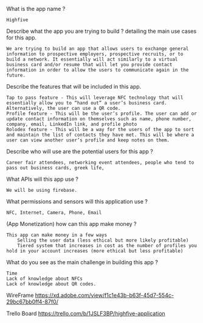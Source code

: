 What is the app name ?

    Highfive

Describe what the app you are trying to build ? detailing the main use cases for this app.
    
    We are trying to build an app that allows users to exchange general information to prospective employers, prospective recruits, or to build a network. It essentially will act similarly to a virtual business card and/or resume that will let you provide contact information in order to allow the users to communicate again in the future.

Describe the features that will be included in this app.
    
    Tap to pass feature - This will leverage NFC technology that will essentially allow you to “hand out” a user’s business card. Alternatively, the user can use a QR code.
    Profile feature - This will be the user’s profile. The user can add or update contact information on themselves such as name, phone number, company, email, LinkedIn link, and profile photo
    Rolodex feature - This will be a way for the users of the app to sort and maintain the list of contacts they have met. This will be where a user can view another user’s profile and keep notes on them.

Describe who will use are the potential users for this app ?
    
    Career fair attendees, networking event attendees, people who tend to pass out business cards, greek life,

What APIs will this app use ?
    
    We will be using firebase.

What permissions and sensors will this application use ?
    
    NFC, Internet, Camera, Phone, Email

(App Monetization) how can this app make money ?
    
    This app can make money in a few ways
        Selling the user data (less ethical but more likely profitable)
        Tiered system that increases in cost as the number of profiles you hold in your account increases (more ethical but less profitable)

What do you see as the main challenge in building this app ?
    
    Time
    Lack of knowledge about NFCs
    Lack of knowledge about QR codes.

WireFrame https://xd.adobe.com/view/f1c1e43b-b63f-45d7-554c-29bc67bb0ff4-87f0/

Trello Board https://trello.com/b/1JSLF3BP/highfive-application
